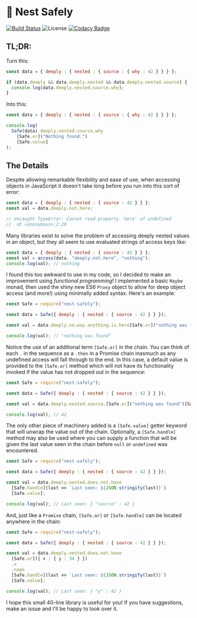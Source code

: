 # :link: Nest Safely
[![Build Status](https://travis-ci.org/kylehovey/nest-safely.svg?branch=master)](https://travis-ci.org/kylehovey/nest-safely)
![License](https://img.shields.io/packagist/l/doctrine/orm.svg)
[![Codacy Badge](https://api.codacy.com/project/badge/Grade/b64b72f66ab342ba8d9d7a3d8fba8576)](https://www.codacy.com/app/kylehovey/nest-safely?utm_source=github.com&amp;utm_medium=referral&amp;utm_content=kylehovey/nest-safely&amp;utm_campaign=Badge_Grade)

## TL;DR:

Turn this:

```JavaScript
const data = { deeply : { nested : { source : { why : 42 } } } };

if (data.deeply && data.deeply.nested && data.deeply.nested.source) {
  console.log(data.deeply.nested.source.why);
}
````

Into this:

```JavaScript
const data = { deeply : { nested : { source : { why : 42 } } } };

console.log(
  Safe(data).deeply.nested.source.why
    [Safe.or]("Nothing found.")
    [Safe.value]
);
````

## The Details
Despite allowing remarkable flexibility and ease of use, when accessing objects in JavaScript it doesn't take long before you run into this sort of error:

```JavaScript
const data = { deeply : { nested : { source : 42 } } };
const val = data.deeply.not.here;

// Uncaught TypeError: Cannot read property 'here' of undefined
//  at <anonymous>:2:29
```

Many libraries exist to solve the problem of accessing deeply nested values in an object, but they all seem to use evaluated strings of access keys like:

```JavaScript
const data = { deeply : { nested : { source : 42 } } };
const val = access(data, "deeply.not.here", "nothing");
console.log(val); // nothing
```

I found this too awkward to use in my code, so I decided to make an improvement using *functional programming*! I implemented a basic `Maybe` monad, then used the shiny new ES6 `Proxy` object to allow for deep object access (and more!) using minimally added syntax. Here's an example:

```JavaScript
const Safe = require("nest-safely");

const data = Safe({ deeply : { nested : { source : 42 } } });

const val = data.deeply.no.way.anything.is.here[Safe.or]("nothing was found")[Safe.value];

console.log(val); // "nothing was found"
```

Notice the use of an additional term `[Safe.or]` in the chain. You can think of each `.` in the sequence as a `.then` in a Promise chain inasmuch as any undefined access will fall through to the end. In this case, a default value is provided to the `[Safe.or]` method which will not have its functionality invoked if the value has not dropped out in the sequence:

```JavaScript
const Safe = require("nest-safely");

const data = Safe({ deeply : { nested : { source : 42 } } });

const val = data.deeply.nested.source.[Safe.or]("nothing was found")[Safe.value];

console.log(val); // 42
```

The only other piece of machinery added is a `[Safe.value]` getter keyword that will unwrap the value out of the chain. Optionally, a `[Safe.handle]` method may also be used where you can supply a function that will be given the last value seen in the chain before `null` or `undefined` was encountered.

```JavaScript
const Safe = require("nest-safely");

const data = Safe({ deeply : { nested : { source : 42 } } });

const val = data.deeply.nested.does.not.have
  [Safe.handle](last => `Last seen: ${JSON.stringify(last)}`)
  [Safe.value];

console.log(val); // Last seen: { "source" : 42 }
```

And, just like a `Promise` chain, `[Safe.or]` or `[Safe.handle]` can be located anywhere in the chain:

```JavaScript
const Safe = require("nest-safely");

const data = Safe({ deeply : { nested : { source : 42 } } });

const val = data.deeply.nested.does.not.have
  [Safe.or]({ x : { y : 34 } })
  .x
  .nope
  [Safe.handle](last => `Last seen: ${JSON.stringify(last)}`)
  [Safe.value];

console.log(val); // Last seen: { "y" : 42 }
```

I hope this small 40-line library is useful for you! If you have suggestions, make an issue and I'll be happy to look over it.
